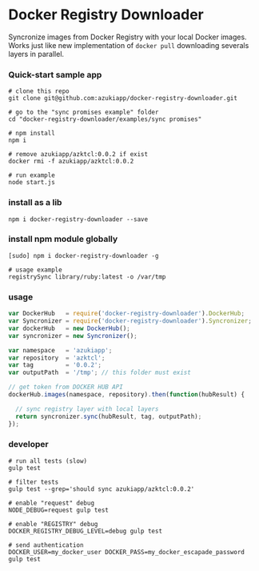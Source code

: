 Docker Registry Downloader
==========================

Syncronize images from Docker Registry with your local Docker images. Works just like new implementation of `docker pull` downloading severals layers in parallel.

### Quick-start sample app
```shell
# clone this repo
git clone git@github.com:azukiapp/docker-registry-downloader.git

# go to the "sync promises example" folder
cd "docker-registry-downloader/examples/sync promises"

# npm install
npm i

# remove azukiapp/azktcl:0.0.2 if exist
docker rmi -f azukiapp/azktcl:0.0.2

# run example
node start.js
```

### install as a lib
```shell
npm i docker-registry-downloader --save
```

### install npm module globally
```shell
[sudo] npm i docker-registry-downloader -g

# usage example
registrySync library/ruby:latest -o /var/tmp
```

### usage
```javascript
var DockerHub   = require('docker-registry-downloader').DockerHub;
var Syncronizer = require('docker-registry-downloader').Syncronizer;
var dockerHub   = new DockerHub();
var syncronizer = new Syncronizer();

var namespace   = 'azukiapp';
var repository  = 'azktcl';
var tag         = '0.0.2';
var outputPath  = '/tmp'; // this folder must exist

// get token from DOCKER HUB API
dockerHub.images(namespace, repository).then(function(hubResult) {

  // sync registry layer with local layers
  return syncronizer.sync(hubResult, tag, outputPath);
});
```


### developer

```shell
# run all tests (slow)
gulp test

# filter tests
gulp test --grep='should sync azukiapp/azktcl:0.0.2'

# enable "request" debug
NODE_DEBUG=request gulp test

# enable "REGISTRY" debug
DOCKER_REGISTRY_DEBUG_LEVEL=debug gulp test

# send authentication
DOCKER_USER=my_docker_user DOCKER_PASS=my_docker_escapade_password gulp test
```

